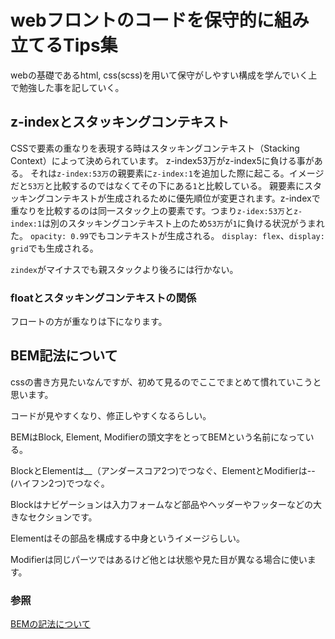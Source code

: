 # webフロントのコードを保守的に組み立てるTips集
webの基礎であるhtml, css(scss)を用いて保守がしやすい構成を学んでいく上で勉強した事を記していく。


## z-indexとスタッキングコンテキスト
CSSで要素の重なりを表現する時はスタッキングコンテキスト（Stacking Context）によって決められています。
z-index53万がz-index5に負ける事がある。
それは`z-index:53万`の親要素に`z-index:1`を追加した際に起こる。イメージだと`53万`と比較するのではなくてその下にある`1`と比較している。
親要素にスタッキングコンテキストが生成されるために優先順位が変更されます。z-indexで重なりを比較するのは同一スタック上の要素です。つまり`z-idex:53万`と`z-index:1`は別のスタッキングコンテキスト上のため`53万`が`1`に負ける状況がうまれた。
`opacity: 0.99`でもコンテキストが生成される。
`display: flex`、`display: grid`でも生成される。

`zindex`がマイナスでも親スタックより後ろには行かない。

### floatとスタッキングコンテキストの関係
フロートの方が重なりは下になります。
## BEM記法について
cssの書き方見たいなんですが、初めて見るのでここでまとめて慣れていこうと思います。

コードが見やすくなり、修正しやすくなるらしい。

BEMはBlock, Element, Modifierの頭文字をとってBEMという名前になっている。

BlockとElementは__（アンダースコア2つ)でつなぐ、ElementとModifierは--(ハイフン2つ)でつなぐ。

Blockはナビゲーションは入力フォームなど部品やヘッダーやフッターなどの大きなセクションです。

Elementはその部品を構成する中身というイメージらしい。

Modifierは同じパーツではあるけど他とは状態や見た目が異なる場合に使います。

### 参照
[BEMの記法について](https://tech-dig.jp/bem-css-html/)